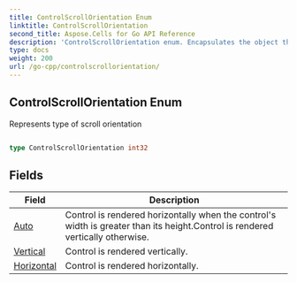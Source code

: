 ```yaml
---
title: ControlScrollOrientation Enum 
linktitle: ControlScrollOrientation
second_title: Aspose.Cells for Go API Reference
description: 'ControlScrollOrientation enum. Encapsulates the object that represents controlscrollorientation in Go.'
type: docs
weight: 200
url: /go-cpp/controlscrollorientation/
---
```


## ControlScrollOrientation Enum

Represents type of scroll orientation

```go

type ControlScrollOrientation int32


```

## Fields

| Field | Description |
| --- | --- |
|[Auto](./auto/) | Control is rendered horizontally when the control's width is greater than its height.Control is rendered vertically otherwise. | 
|[Vertical](./vertical/) | Control is rendered vertically. | 
|[Horizontal](./horizontal/) | Control is rendered horizontally. | 

